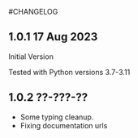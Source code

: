 #CHANGELOG

## 1.0.1 17 Aug 2023
Initial Version

Tested with Python versions 3.7-3.11
## 1.0.2 ??-???-??
* Some typing cleanup.
* Fixing documentation urls
